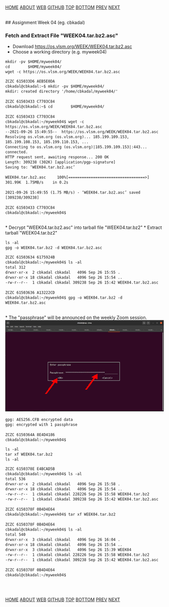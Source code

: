 ---
---

[HOME](index.md)
[ABOUT](README.md)
[WEB](https://osp4diss.vlsm.org/)
[GITHUB](/https://github.com/os2xx/osp4diss)
[TOP](#)
[BOTTOM](#endofpage)
[PREV](index.md#idx0704)
[NEXT](W04-01.md)

<br>
## Assignment Week 04 (eg. cbkadal) 

### Fetch and Extract File "WEEK04.tar.bz2.asc"

* Download <https://os.vlsm.org/WEEK/WEEK04.tar.bz2.asc>
* Choose a working directory (e.g. myweek04)

```
mkdir -pv $HOME/myweek04/
cd        $HOME/myweek04/
wget -c https://os.vlsm.org/WEEK/WEEK04.tar.bz2.asc

```

```
ZCZC 615033D6 AEB5E0DA
cbkadal@cbkadal:~$ mkdir -pv $HOME/myweek04/
mkdir: created directory '/home/cbkadal/myweek04/'

ZCZC 61503433 C7703C84
cbkadal@cbkadal:~$ cd        $HOME/myweek04/

ZCZC 61503433 C7703C84
cbkadal@cbkadal:~/myweek04$ wget -c https://os.vlsm.org/WEEK/WEEK04.tar.bz2.asc
--2021-09-26 15:49:55--  https://os.vlsm.org/WEEK/WEEK04.tar.bz2.asc
Resolving os.vlsm.org (os.vlsm.org)... 185.199.109.153, 185.199.108.153, 185.199.110.153, ...
Connecting to os.vlsm.org (os.vlsm.org)|185.199.109.153|:443... connected.
HTTP request sent, awaiting response... 200 OK
Length: 309238 (302K) [application/pgp-signature]
Saving to: ‘WEEK04.tar.bz2.asc’

WEEK04.tar.bz2.asc     100%[==================================>] 301.99K  1.75MB/s    in 0.2s    

2021-09-26 15:49:55 (1.75 MB/s) - ‘WEEK04.tar.bz2.asc’ saved [309238/309238]

ZCZC 61503433 C7703C84
cbkadal@cbkadal:~/myweek04$

```

<br>
* Decrypt "WEEK04.tar.bz2.asc" into tarball file "WEEK04.tar.bz2"
* Extract tarball "WEEK04.tar.bz2"

```
ls -al
gpg -o WEEK04.tar.bz2 -d WEEK04.tar.bz2.asc

```

```
ZCZC 61503634 6175924B
cbkadal@cbkadal:~/myweek04$ ls -al
total 312
drwxr-xr-x  2 cbkadal cbkadal   4096 Sep 26 15:55 .
drwxr-xr-x 18 cbkadal cbkadal   4096 Sep 26 15:54 ..
-rw-r--r--  1 cbkadal cbkadal 309238 Sep 26 15:42 WEEK04.tar.bz2.asc

ZCZC 61503636 A13222CD
cbkadal@cbkadal:~/myweek04$ gpg -o WEEK04.tar.bz2 -d WEEK04.tar.bz2.asc
```

<br>
* The "passphrase" will be announced on the weekly Zoom session.

<br>
<img src="pictures/Y0-01.jpg"  width="960">
<br>

```
gpg: AES256.CFB encrypted data
gpg: encrypted with 1 passphrase

ZCZC 6150364A 8E4D4186
cbkadal@cbkadal:~/myweek04$

```

```
ls -al
tar xf WEEK04.tar.bz2
ls -al

```

```
ZCZC 6150378E E4BCAD5B
cbkadal@cbkadal:~/myweek04$ ls -al
total 536
drwxr-xr-x  2 cbkadal cbkadal   4096 Sep 26 15:58 .
drwxr-xr-x 18 cbkadal cbkadal   4096 Sep 26 15:54 ..
-rw-r--r--  1 cbkadal cbkadal 228226 Sep 26 15:58 WEEK04.tar.bz2
-rw-r--r--  1 cbkadal cbkadal 309238 Sep 26 15:42 WEEK04.tar.bz2.asc

ZCZC 6150378F 0B4D4E64
cbkadal@cbkadal:~/myweek04$ tar xf WEEK04.tar.bz2

ZCZC 6150378F 0B4D4E64
cbkadal@cbkadal:~/myweek04$ ls -al
total 540
drwxr-xr-x  3 cbkadal cbkadal   4096 Sep 26 16:04 .
drwxr-xr-x 18 cbkadal cbkadal   4096 Sep 26 15:54 ..
drwxr-xr-x  3 cbkadal cbkadal   4096 Sep 26 15:39 WEEK04
-rw-r--r--  1 cbkadal cbkadal 228226 Sep 26 15:58 WEEK04.tar.bz2
-rw-r--r--  1 cbkadal cbkadal 309238 Sep 26 15:42 WEEK04.tar.bz2.asc

ZCZC 6150378F 0B4D4E64
cbkadal@cbkadal:~/myweek04$

```

<br id="endofpage"><br>

[HOME](index.md)
[ABOUT](README.md)
[WEB](https://osp4diss.vlsm.org/)
[GITHUB](/https://github.com/os2xx/osp4diss)
[TOP](#)
[BOTTOM](#endofpage)
[PREV](index.md#idx0704)
[NEXT](W04-01.md)
<br>


